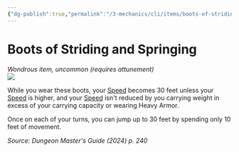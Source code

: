 ```yaml
---
{"dg-publish":true,"permalink":"/3-mechanics/cli/items/boots-of-striding-and-springing-xdmg/","tags":["ttrpg-cli/compendium/src/5e/xdmg","ttrpg-cli/item/attunement/required","ttrpg-cli/item/rarity/uncommon"],"noteIcon":""}
---
```


# Boots of Striding and Springing
*Wondrous item, uncommon (requires attunement)*  
![](3-Mechanics/CLI/items/img/boots-of-striding-and-springing.webp#right)


While you wear these boots, your [Speed](3-Mechanics/CLI/rules/variant-rules/speed-xphb.md) becomes 30 feet unless your [Speed](3-Mechanics/CLI/rules/variant-rules/speed-xphb.md) is higher, and your [Speed](3-Mechanics/CLI/rules/variant-rules/speed-xphb.md) isn't reduced by you carrying weight in excess of your carrying capacity or wearing Heavy Armor.

Once on each of your turns, you can jump up to 30 feet by spending only 10 feet of movement.

*Source: Dungeon Master's Guide (2024) p. 240*
